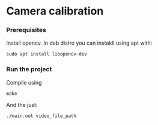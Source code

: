 # Camera calibration

### Prerequisites

Install opencv. In deb distro you can instakll using apt with:

```
sudo apt install libopencv-dev
```

### Run the project

Compile using

```
make
```

And the just:

```
./main.out video_file_path
```
